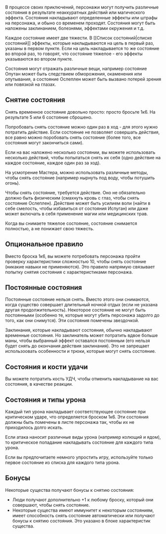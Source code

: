 В процессе своих приключений, персонажи могут получить различные состояния в результате неаккуратных действий или магического эффекта. Состояния накладывают определенные эффекты или штрафы на персонажа, и обыно со временем проходят. Состояния могут быть наложены заклинанием, болезнями, эффектами окружения и т.д. 

Каждое состояние имеет две тяжести. В [[Список состояний|списке состояний]] эффекты, которые наклыдываются на цель в первый раз, указаны в первом пункте. Если на цель накладывается то же состояние во второй раз, то говорят, что состояние тяжелое - его эффекты указываются во втором пункте.

Состояния могут отражать различные вещи, например состояние Опутан может быть следствием обморожения, окаменения или опутывания, а состояние Ослеплен может быть вызвано потерей зрения или повязкой на глазах.

## Снятие состояния
Снять временное состояние довольно просто: просто бросьте 1к6. На результате 5 или 6 состояние сброшено.

Попробовать снять состояние можно один раз в ход - для этого нужно потратить действие. Если состояние не позволяет совершать действия, все равно можно поробовать снять состояние (более того, все состояния могут закончиться сами).

Если на вас наложено несколько состоянии, вы можете использовать несколько действий, чтобы попытаться снять их себя (одно действие на каждое состояние, каждое один раз за ход).

На усмотрение Мастера, можно использовать различные методы, чтобы снять состояние (например нырнуть под воду, чтобы потушить огонь).

Чтобы снять состояние, требуется действие. Оно не обязательно должно быть физическим (смахнуть кровь с глаз, чтобы снять состояние Ослеплен). Действие может быть усилием воли (найти в себе смелость, чтобы избавиться от состояния Испуган) или даже может включать в себя применение магии или медицинских трав. 

Когда вы снимаете тяжелое состояние, состояние снимается полностью, а не понижает свою тяжесть.

## Опциональное правило
Вместо броска 1к6, вы можете потребовать персонажа пройти проверку характеристики сложностью 10, чтобы снять состояние (никакие навыки не применяются). Это правило напрямую связывает попытку снятия состояния с характеристиками персонажа.

## Постоянные состояния
Постоянные состояние нельзя снять. Вместо этого они снимаются, когда существо совершает длительный ночной отдых (если не указана другая продолжительность). Некоторое состояние не могут быть постоянными (особенно те, которые могут убить персонажа задолго до того, как они снимутся). Эти состояния помечены звездочкой.

Заклинания, которые накладывают состояния, обычно накладывают временные состояния. Но заклинатель может потратить вдвое больше маны, чтобы выбранный эффект оставался постоянным (его нельзя будет снять до окончания действия заклинания). Это не запрещает использоовать особенности и трюки, которые могут снять состояние.

## Состояния и кости удачи
Вы можете потратить кость УДЧ, чтобы отменить накладывание на вас состояния, в качестве реакции.

## Состояния и типы урона
Каждый тип урона накладывает соответствующее состояние при критическом ударе, что определяется броском 1к6. Эти состояния должны быть помечены в листе персонажа так, чтобы их не приходилось долго искать.

Если атака наносит различные виды урона (например колющий и ядом), то критическое попадание накладывать состояние для каждого типа урона.

Если вы предпочитаете немного упростить игру, используйте только первое состояние из списка для каждого типа урона.

## Бонусы
Некоторые существа получают бонусы к снятию состояния:
- Люди получают дополнительно +1 к любому броску, который они совершают, чтобы снять состояние.
- Некоторые существа имеют иммунитет к некоторым состояниям, имеет способность снять состояние автоматически или получают бонусы к снятию состояния. Это указано в блоке характеристик существа.
